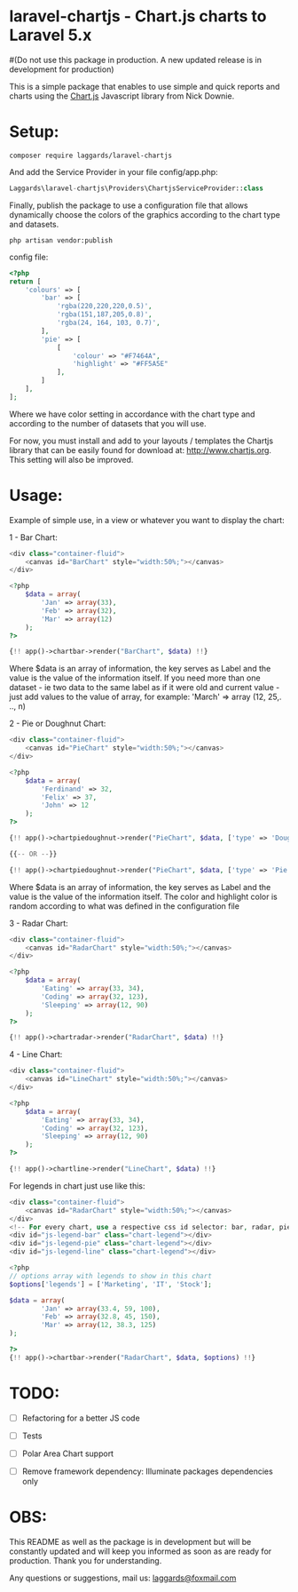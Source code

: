 # laravel-chartjs - Chart.js charts to Laravel 5.x
#(Do not use this package in production. A new updated release is in development for production)

This is a simple package that enables to use simple and quick reports and charts
using the [Chart.js](http://www.chartjs.org/) Javascript library from Nick Downie.


# Setup:
```
composer require laggards/laravel-chartjs
```

And add the Service Provider in your file config/app.php:
```php
Laggards\laravel-chartjs\Providers\ChartjsServiceProvider::class
```

Finally, publish the package to use a configuration file that allows dynamically choose the colors of the graphics according to the chart type and datasets.
```
php artisan vendor:publish
```

config file:
```php
<?php
return [
    'colours' => [
        'bar' => [
            'rgba(220,220,220,0.5)',
            'rgba(151,187,205,0.8)',
            'rgba(24, 164, 103, 0.7)',
        ],
        'pie' => [
            [
                'colour' => "#F7464A",
                'highlight' => "#FF5A5E"
            ],
        ]
    ],
];
```
Where we have color setting in accordance with the chart type and according to the number of datasets that you will use.

For now, you must install and add to your layouts / templates the Chartjs library that can be easily
found for download at: http://www.chartjs.org. This setting will also be improved.

# Usage:
Example of simple use, in a view or whatever you want to display the chart:

1 - Bar Chart:
```php
<div class="container-fluid">
    <canvas id="BarChart" style="width:50%;"></canvas>
</div>

<?php
    $data = array(
        'Jan' => array(33),
        'Feb' => array(32),
        'Mar' => array(12)
    );
?>

{!! app()->chartbar->render("BarChart", $data) !!}
```
Where $data is an array of information, the key serves as Label and the value is the value of the information itself.
If you need more than one dataset - ie two data to the same label as if it were old and current value - just add values to the value of array, for example: 'March' => array (12, 25,. .., n)

2 - Pie or Doughnut Chart:
```php
<div class="container-fluid">
    <canvas id="PieChart" style="width:50%;"></canvas>
</div>

<?php
    $data = array(
        'Ferdinand' => 32,
        'Felix' => 37,
        'John' => 12
    );
?>

{!! app()->chartpiedoughnut->render("PieChart", $data, ['type' => 'Doughnut']) !!}

{{-- OR --}}

{!! app()->chartpiedoughnut->render("PieChart", $data, ['type' => 'Pie']) !!}
```
Where $data is an array of information, the key serves as Label and the value is the value of the information itself. The color and highlight color is random according to what was defined in the configuration file

3 - Radar Chart:
```php
<div class="container-fluid">
    <canvas id="RadarChart" style="width:50%;"></canvas>
</div>

<?php
    $data = array(
        'Eating' => array(33, 34),
        'Coding' => array(32, 123),
        'Sleeping' => array(12, 90)
    );
?>

{!! app()->chartradar->render("RadarChart", $data) !!}
```

4 - Line Chart:
```php
<div class="container-fluid">
    <canvas id="LineChart" style="width:50%;"></canvas>
</div>

<?php
    $data = array(
        'Eating' => array(33, 34),
        'Coding' => array(32, 123),
        'Sleeping' => array(12, 90)
    );
?>

{!! app()->chartline->render("LineChart", $data) !!}
```

For legends in chart just use like this:

```php
<div class="container-fluid">
    <canvas id="RadarChart" style="width:50%;"></canvas>
</div>
<!-- For every chart, use a respective css id selector: bar, radar, pie or line -->
<div id="js-legend-bar" class="chart-legend"></div>
<div id="js-legend-pie" class="chart-legend"></div>
<div id="js-legend-line" class="chart-legend"></div>

<?php
// options array with legends to show in this chart
$options['legends'] = ['Marketing', 'IT', 'Stock'];

$data = array(
        'Jan' => array(33.4, 59, 100),
        'Feb' => array(32.8, 45, 150),
        'Mar' => array(12, 38.3, 125)
);

?>
{!! app()->chartbar->render("RadarChart", $data, $options) !!}
```

# TODO:
- [ ] Refactoring for a better JS code
- [ ] Tests
- [ ] Polar Area Chart support
- [ ] Remove framework dependency: Illuminate packages dependencies only


# OBS:
This README as well as the package is in development but will be constantly updated and will keep you informed as soon as
are ready for production. Thank you for understanding.

Any questions or suggestions, mail us:
laggards@foxmail.com
